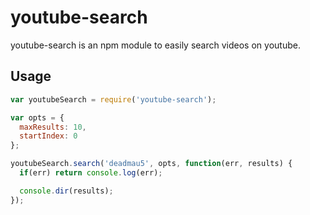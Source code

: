 # youtube-search

youtube-search is an npm module to easily search videos on youtube.

## Usage

```javascript 
var youtubeSearch = require('youtube-search');

var opts = {
  maxResults: 10,
  startIndex: 0
};

youtubeSearch.search('deadmau5', opts, function(err, results) {
  if(err) return console.log(err);

  console.dir(results);
});
```
